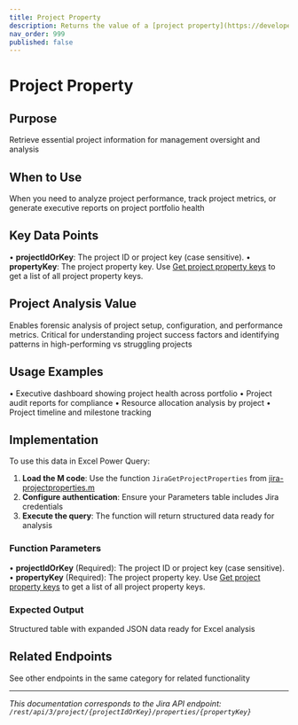```yaml
---
title: Project Property
description: Returns the value of a [project property](https://developer.atlassian.com/cloud/jira/platform/storing-data-without-a-database/#a-id-jira-entity-proper...
nav_order: 999
published: false
---
```


# Project Property

## Purpose
Retrieve essential project information for management oversight and analysis

## When to Use
When you need to analyze project performance, track project metrics, or generate executive reports on project portfolio health

## Key Data Points
• **projectIdOrKey**: The project ID or project key (case sensitive).
• **propertyKey**: The project property key. Use [Get project property keys](#api-rest-api-3-project-projectIdOrKey-properties-get) to get a list of all project property keys.

## Project Analysis Value
Enables forensic analysis of project setup, configuration, and performance metrics. Critical for understanding project success factors and identifying patterns in high-performing vs struggling projects

## Usage Examples
• Executive dashboard showing project health across portfolio
• Project audit reports for compliance
• Resource allocation analysis by project
• Project timeline and milestone tracking

## Implementation
To use this data in Excel Power Query:

1. **Load the M code**: Use the function `JiraGetProjectProperties` from [jira-projectproperties.m](../assets/jira-projectproperties.m)
2. **Configure authentication**: Ensure your Parameters table includes Jira credentials
3. **Execute the query**: The function will return structured data ready for analysis

### Function Parameters
• **projectIdOrKey** (Required): The project ID or project key (case sensitive).
• **propertyKey** (Required): The project property key. Use [Get project property keys](#api-rest-api-3-project-projectIdOrKey-properties-get) to get a list of all project property keys.

### Expected Output
Structured table with expanded JSON data ready for Excel analysis

## Related Endpoints
See other endpoints in the same category for related functionality

---
*This documentation corresponds to the Jira API endpoint: `/rest/api/3/project/{projectIdOrKey}/properties/{propertyKey}`*
